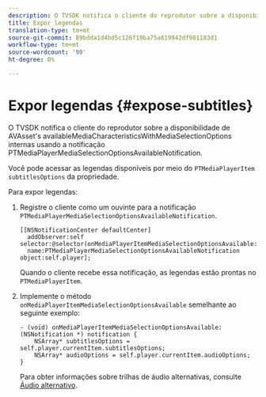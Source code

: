 ```yaml
---
description: O TVSDK notifica o cliente do reprodutor sobre a disponibilidade de AVAsset's availableMediaCharacteristicsWithMediaSelectionOptions internas usando a notificação PTMediaPlayerMediaSelectionOptionsAvailableNotification.
title: Expor legendas
translation-type: tm+mt
source-git-commit: 89bdda1d4bd5c126f19ba75a819942df901183d1
workflow-type: tm+mt
source-wordcount: '90'
ht-degree: 0%

---
```



# Expor legendas {#expose-subtitles}

O TVSDK notifica o cliente do reprodutor sobre a disponibilidade de AVAsset&#39;s availableMediaCharacteristicsWithMediaSelectionOptions internas usando a notificação PTMediaPlayerMediaSelectionOptionsAvailableNotification.

Você pode acessar as legendas disponíveis por meio do `PTMediaPlayerItem` `subtitlesOptions` da propriedade.

Para expor legendas:

1. Registre o cliente como um ouvinte para a notificação `PTMediaPlayerMediaSelectionOptionsAvailableNotification`.

   ```
   [[NSNotificationCenter defaultCenter]  
     addObserver:self selector:@selector(onMediaPlayerItemMediaSelectionOptionsAvailable:)  
     name:PTMediaPlayerMediaSelectionOptionsAvailableNotification object:self.player];
   ```

   Quando o cliente recebe essa notificação, as legendas estão prontas no `PTMediaPlayerItem`.
1. Implemente o método `onMediaPlayerItemMediaSelectionOptionsAvailable` semelhante ao seguinte exemplo:

   ```
   - (void) onMediaPlayerItemMediaSelectionOptionsAvailable:(NSNotification *) notification { 
       NSArray* subtitlesOptions = self.player.currentItem.subtitlesOptions; 
       NSArray* audioOptions = self.player.currentItem.audioOptions; 
   }
   ```

   Para obter informações sobre trilhas de áudio alternativas, consulte [Áudio alternativo](../alternate-audio/c-psdk-ios-1.4-alternate-audio.md).